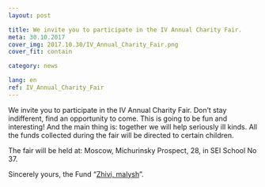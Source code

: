 ```yaml
---
layout: post

title: We invite you to participate in the IV Annual Charity Fair. 
meta: 30.10.2017
cover_img: 2017.10.30/IV_Annual_Charity_Fair.png
cover_fit: contain

category: news

lang: en
ref: IV_Annual_Charity_Fair
---
```


We invite you to participate in the IV Annual Charity Fair. 
Don’t stay indifferent, find an opportunity to come.
This is going to be fun and interesting!
And the main thing is: together we will help seriously ill kinds. 
All the funds collected during the fair will be directed to certain children.

The fair will be held at: Moscow, Michurinsky Prospect, 28, in SEI School No 37.

Sincerely yours, the Fund “<a href="https://fondzhivimalysh.ru/" target="_blank">Zhivi, malysh</a>”. 
